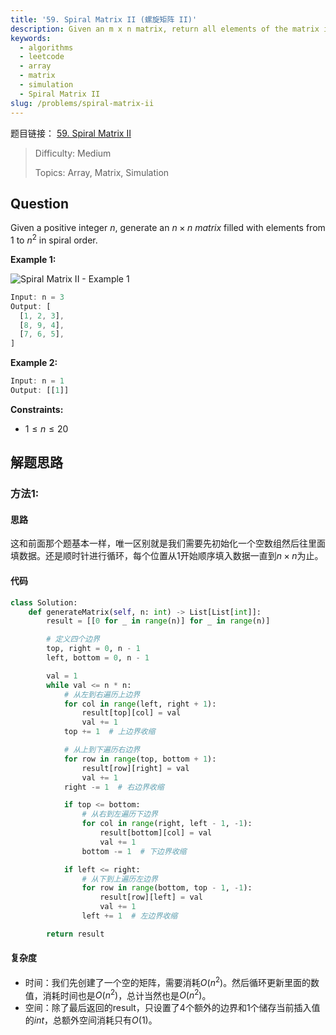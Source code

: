 ```yaml
---
title: '59. Spiral Matrix II (螺旋矩阵 II)'
description: Given an m x n matrix, return all elements of the matrix in spiral order.
keywords:
  - algorithms
  - leetcode
  - array
  - matrix
  - simulation
  - Spiral Matrix II
slug: /problems/spiral-matrix-ii
---
```


题目链接：
[59. Spiral Matrix II](https://leetcode.com/problems/spiral-matrix-ii/)

> Difficulty: Medium
>
> Topics: Array, Matrix, Simulation

## Question

Given a positive integer $n$, generate an $n \times n$ $matrix$ filled with elements from $1$ to $n^2$ in spiral order.

**Example 1:**

![Spiral Matrix II - Example 1](/img/problems/59.jpg)

```javascript
Input: n = 3
Output: [
  [1, 2, 3],
  [8, 9, 4],
  [7, 6, 5],
]
```

**Example 2:**

```javascript
Input: n = 1
Output: [[1]]
```

**Constraints:**

- $1 \le n \le 20$

## 解题思路

### 方法1:

#### 思路

这和前面那个题基本一样，唯一区别就是我们需要先初始化一个空数组然后往里面填数据。还是顺时针进行循环，每个位置从1开始顺序填入数据一直到$n\times n$为止。

#### 代码

```python
class Solution:
    def generateMatrix(self, n: int) -> List[List[int]]:
        result = [[0 for _ in range(n)] for _ in range(n)]

        # 定义四个边界
        top, right = 0, n - 1
        left, bottom = 0, n - 1

        val = 1
        while val <= n * n:
            # 从左到右遍历上边界
            for col in range(left, right + 1):
                result[top][col] = val
                val += 1
            top += 1  # 上边界收缩

            # 从上到下遍历右边界
            for row in range(top, bottom + 1):
                result[row][right] = val
                val += 1
            right -= 1  # 右边界收缩

            if top <= bottom:
                # 从右到左遍历下边界
                for col in range(right, left - 1, -1):
                    result[bottom][col] = val
                    val += 1
                bottom -= 1  # 下边界收缩

            if left <= right:
                # 从下到上遍历左边界
                for row in range(bottom, top - 1, -1):
                    result[row][left] = val
                    val += 1
                left += 1  # 左边界收缩

        return result
```

#### 复杂度

- 时间：我们先创建了一个空的矩阵，需要消耗$O(n^2)$。然后循环更新里面的数值，消耗时间也是$O(n^2)$，总计当然也是$O(n^2)$。
- 空间：除了最后返回的result，只设置了4个额外的边界和1个储存当前插入值的$int$，总额外空间消耗只有$O(1)$。

